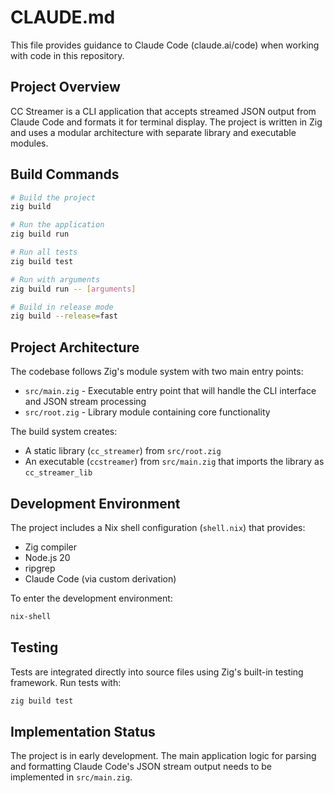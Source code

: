 # CLAUDE.md

This file provides guidance to Claude Code (claude.ai/code) when working with code in this repository.

## Project Overview

CC Streamer is a CLI application that accepts streamed JSON output from Claude Code and formats it for terminal display. The project is written in Zig and uses a modular architecture with separate library and executable modules.

## Build Commands

```bash
# Build the project
zig build

# Run the application
zig build run

# Run all tests
zig build test

# Run with arguments
zig build run -- [arguments]

# Build in release mode
zig build --release=fast
```

## Project Architecture

The codebase follows Zig's module system with two main entry points:
- `src/main.zig` - Executable entry point that will handle the CLI interface and JSON stream processing
- `src/root.zig` - Library module containing core functionality

The build system creates:
- A static library (`cc_streamer`) from `src/root.zig`
- An executable (`ccstreamer`) from `src/main.zig` that imports the library as `cc_streamer_lib`

## Development Environment

The project includes a Nix shell configuration (`shell.nix`) that provides:
- Zig compiler
- Node.js 20
- ripgrep
- Claude Code (via custom derivation)

To enter the development environment:
```bash
nix-shell
```

## Testing

Tests are integrated directly into source files using Zig's built-in testing framework. Run tests with:
```bash
zig build test
```

## Implementation Status

The project is in early development. The main application logic for parsing and formatting Claude Code's JSON stream output needs to be implemented in `src/main.zig`.